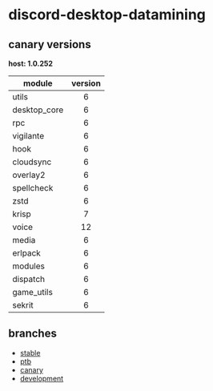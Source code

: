 # discord-desktop-datamining

## canary versions

**host: 1.0.252**

| module | version |
| ------ | :-----: |
| utils | 6 |
| desktop_core | 6 |
| rpc | 6 |
| vigilante | 6 |
| hook | 6 |
| cloudsync | 6 |
| overlay2 | 6 |
| spellcheck | 6 |
| zstd | 6 |
| krisp | 7 |
| voice | 12 |
| media | 6 |
| erlpack | 6 |
| modules | 6 |
| dispatch | 6 |
| game_utils | 6 |
| sekrit | 6 |

## branches

- [stable](https://github.com/OpenAsar/discord-desktop-datamining/tree/stable)
- [ptb](https://github.com/OpenAsar/discord-desktop-datamining/tree/ptb)
- [canary](https://github.com/OpenAsar/discord-desktop-datamining/tree/canary)
- [development](https://github.com/OpenAsar/discord-desktop-datamining/tree/development)
